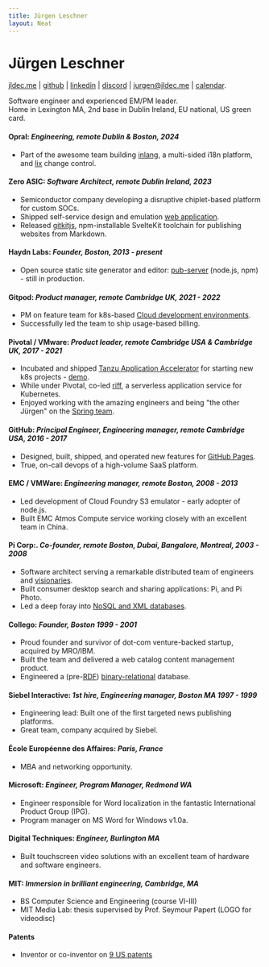 ```yaml
---
title: Jürgen Leschner
layout: Neat
---
```


# Jürgen Leschner
[jldec.me](https://jldec.me/) | [github](https://github.com/jldec "GitHub: https://github.com/jldec") | [linkedin](https://www.linkedin.com/in/jldec/ "Linkedin: https://www.linkedin.com/in/jldec/") | [discord](https://discord.gg/JrD8c7GbrZ "Chat on Discord") | [jurgen@jldec.me](mailto:jurgen@jldec.me "Email me at jurgen@jldec.me") | [calendar](https://cal.com/jldec/30min "Book an appointment").

Software engineer and experienced EM/PM leader.  
Home in Lexington MA, 2nd base in Dublin Ireland, EU national, US green card.

#### **Opral**: _Engineering, remote Dublin & Boston, 2024_
- Part of the awesome team building [inlang](https://inlang.com/documentation), a multi-sided i18n platform, and [lix](https://github.com/opral/monorepo/tree/main/lix#readme) change control.

#### **Zero ASIC**: _Software Architect, remote Dublin Ireland, 2023_
- Semiconductor company developing a disruptive chiplet-based platform for custom SOCs.
- Shipped self-service design and emulation [web application](https://www.zeroasic.com/emulation).
- Released [gitkitjs](https://github.com/gitkitjs/gitkitjs), npm-installable SvelteKit toolchain for publishing websites from Markdown.

#### **Haydn Labs**: _Founder, Boston, 2013 - present_
- Open source static site generator and editor: [pub-server](https://jldec.github.io/pub-doc/) (node.js, npm) - still in production.

#### **Gitpod**: _Product manager, remote Cambridge UK, 2021 - 2022_
- PM on feature team for k8s-based [Cloud development environments](https://www.gitpod.io/cde).
- Successfully led the team to ship usage-based billing.

#### **Pivotal / VMware**: _Product leader, remote Cambridge USA & Cambridge UK, 2017 - 2021_
- Incubated and shipped [Tanzu Application Accelerator](https://docs.vmware.com/en/Application-Accelerator-for-VMware-Tanzu/1.0/acc-docs/GUID-index.html) for starting new k8s projects - [demo](https://www.vmware.com/vmworld/en/video-library/video-landing.html?sessionid=1623133962915001FdQX).
- While under Pivotal, co-led [riff](https://projectriff.io/), a serverless application service for Kubernetes.
- Enjoyed working with the amazing engineers and being "the other Jürgen" on the [Spring team](https://spring.io/team/).

#### **GitHub**: _Principal Engineer, Engineering manager, remote Cambridge USA, 2016 - 2017_
- Designed, built, shipped, and operated new features for [GitHub Pages](https://pages.github.com/).
- True, on-call devops of a high-volume SaaS platform.

#### **EMC / VMWare**: _Engineering manager, remote Boston, 2008 - 2013_
- Led development of Cloud Foundry S3 emulator - early adopter of node.js.
- Built EMC Atmos Compute service working closely with an excellent team in China.

#### **Pi Corp**:. _Co-founder, remote Boston, Dubai, Bangalore, Montreal, 2003 - 2008_
- Software architect serving a remarkable distributed team of engineers and [visionaries](https://en.wikipedia.org/wiki/Paul_Maritz).
- Built consumer desktop search and sharing applications: Pi, and Pi Photo.
- Led a deep foray into [NoSQL and XML databases](https://patents.justia.com/patent/7412452).

#### **Collego**: _Founder, Boston 1999 - 2001_
- Proud founder and survivor of dot-com venture-backed startup, acquired by MRO/IBM.
- Built the team and delivered a web catalog content management product.
- Engineered a (pre-[RDF](https://en.wikipedia.org/wiki/Resource_Description_Framework)) [binary-relational](https://patents.justia.com/patent/6519588) database.

#### **Siebel Interactive**: _1st hire, Engineering manager, Boston MA 1997 - 1999_
- Engineering lead: Built one of the first targeted news publishing platforms.
- Great team, company acquired by Siebel.

#### **École Européenne des Affaires**: _Paris, France_
- MBA and networking opportunity.

#### **Microsoft**: _Engineer, Program Manager, Redmond WA_
- Engineer responsible for Word localization in the fantastic International Product Group (IPG).
- Program manager on MS Word for Windows v1.0a.

#### **Digital Techniques**: _Engineer, Burlington MA_
- Built touchscreen video solutions with an excellent team of hardware and software engineers.

#### **MIT**: _Immersion in brilliant engineering, Cambridge, MA_
- BS Computer Science and Engineering (course VI-III)
- MIT Media Lab: thesis supervised by Prof. Seymour Papert (LOGO for videodisc)

#### **Patents**
- Inventor or co-inventor on [9 US patents](https://patents.justia.com/inventor/jurgen-leschner)
